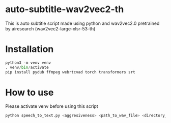 # auto-subtitle-wav2vec2-th
This is auto subtitle script made using python and wav2vec2.0 pretrained by airesearch (wav2vec2-large-xlsr-53-th)

# Installation
```python
python3 -m venv venv
. venv/bin/activate
pip install pydub ffmpeg webrtcvad torch transformers srt
```

# How to use
Please activate venv before using this script
```python
python speech_to_text.py <aggresiveness> <path_to_wav_file> <directory_to_place_subtitle_file> <subtitle_file_name>
```